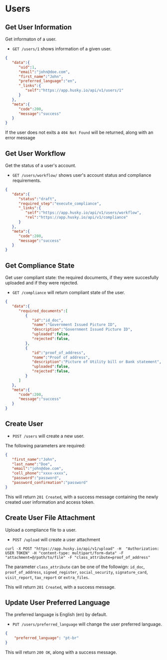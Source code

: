 Users
=====

Get User Information
--------------------

Get informaton of a user.

* `GET /users/1` shows information of a given user.

```json
{
   "data":{
      "uid":1,
      "email":"john@doe.com",
      "first_name":"John",
      "preferred_language":"en",
      "_links":{
         "self":"https://app.husky.io/api/v1/users/1"
      }
   },
   "meta":{
      "code":200,
      "message":"success"
   }
}
```

If the user does not exits a `404 Not Found` will be returned, along with an error message


Get User Workflow
-----------------

Get the status of a user's account.


* `GET /users/workflow/` shows user's account status and compliance requirements.

```json
{
   "data":{
      "status":"draft",
      "required_step":"execute_compliance",
      "_links":{
         "self":"https://app.husky.io/api/v1/users/workflow",
         "rel":"https://app.husky.io/api/v1/compliance"
      }
   },
   "meta":{
      "code":200,
      "message":"success"
   }
}
```

Get Compliance State
--------------------

Get user compliant state: the required documents, if they were succesfully uploaded and if they were rejected.

* `GET /compliance` will return compliant state of the user.

```json
{
   "data":{
      "required_documents":[
         {
            "id":"id_doc",
            "name":"Government Issued Picture ID",
            "description":"Government Issued Picture ID",
            "uploaded":false,
            "rejected":false,
         },
         {
            "id":"proof_of_address",
            "name":"Proof of address",
            "description":"Picture of Utility bill or Bank statement",
            "uploaded":false,
            "rejected":false,
         }
      ]
   },
   "meta":{
      "code":200,
      "message":"success"
   }
}
```

Create User
-----------

* `POST /users` will create a new user.

The following parameters are required:

```json
{
   "first_name":"John",
   "last_name":"Doe",
   "email":"john@doe.com",
   "cell_phone":"xxxx-xxxx",
   "password":"password",
   "password_confirmation":"password"
}
```

This will return `201 Created`, with a success message containing the newly created user information and access token.

Create User File Attachment
---------------------------

Upload a compliance file to a user.

* `POST /upload` will create a user attachment

```
curl -X POST "https://app.husky.io/api/v1/upload" -H  "Authorization: USER TOKEN" -H "content-type: multipart/form-data" -F "attachment=@/path/to/file" -F "class_attribute=proof_of_address"
```

The parameter `class_attribute` can be one of the followign: `id_doc`, `proof_of_address`, `signed_register`, `social_security`, `signature_card`, `visit_report`, `tax_report` or `extra_files`.

This will return `201 Created`, with a success message.

Update User Preferred Language
------------------------------

The preferred language is English (en) by default.

* `PUT /users/preferred_language` will change the user preferred language.

```json
{
    "preferred_language": "pt-br"
}
```

This will return `200 OK`, along with a success message.
